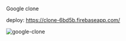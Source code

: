 Google clone

deploy: https://clone-6bd5b.firebaseapp.com/

![google-clone](https://user-images.githubusercontent.com/66249668/92303072-961b3400-efac-11ea-9e4a-ab4d7cabcfa0.png)

